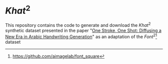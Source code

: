 # $Khat^2$
This repository contains the code to generate and download the $Khat^2$ synthetic dataset presented in the paper "[One Stroke, One Shot: Diffusing a New Era in Arabic Handwriting Generation](https://ieeexplore.ieee.org/xpl/RecentIssue.jsp?punumber=4234)" as an adaptation of the $Font^2$[^1] dataset







[^1]: https://github.com/aimagelab/font_square
